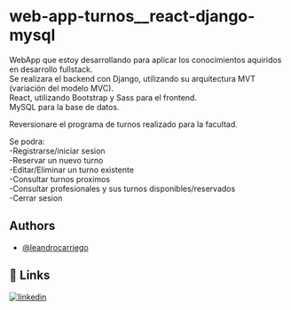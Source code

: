 # web-app-turnos__react-django-mysql

WebApp que estoy desarrollando para aplicar los conocimientos aquiridos en desarrollo fullstack.  
Se realizara el backend con Django, utilizando su arquitectura MVT (variación del modelo MVC).  
React, utilizando Bootstrap y Sass para el frontend.  
MySQL para la base de datos.  

Reversionare el programa de turnos realizado para la facultad.

Se podra:  
-Registrarse/iniciar sesion  
-Reservar un nuevo turno  
-Editar/Eliminar un turno existente  
-Consultar turnos proximos  
-Consultar profesionales y sus turnos disponibles/reservados  
-Cerrar sesion  


## Authors

- [@leandrocarriego](https://github.com/leandrocarriego)


## 🔗 Links
[![linkedin](https://img.shields.io/badge/linkedin-0A66C2?style=for-the-badge&logo=linkedin&logoColor=white)](https://www.linkedin.com/in/leandro-carriego/)

